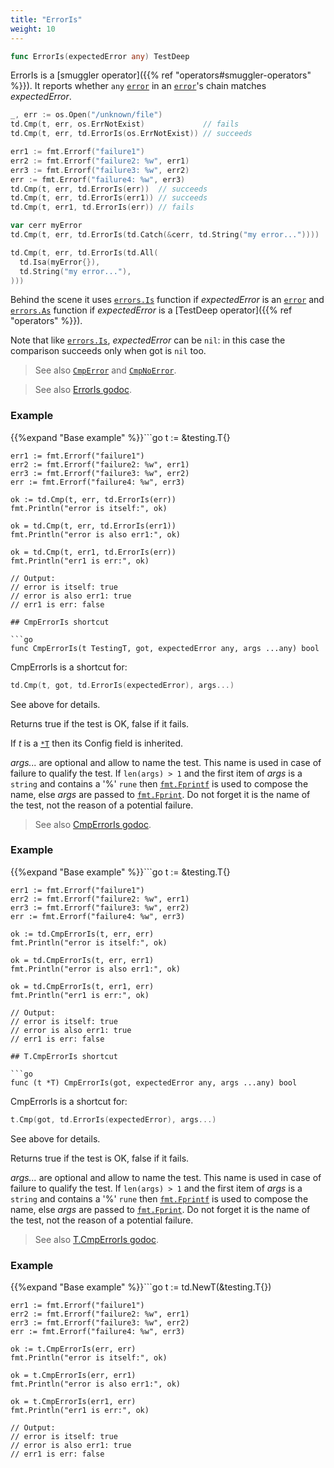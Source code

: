 ```yaml
---
title: "ErrorIs"
weight: 10
---
```


```go
func ErrorIs(expectedError any) TestDeep
```

ErrorIs is a [smuggler operator]({{% ref "operators#smuggler-operators" %}}). It reports whether `any` [`error`](https://pkg.go.dev/builtin#error) in an
[`error`](https://pkg.go.dev/builtin#error)'s chain matches *expectedError*.

```go
_, err := os.Open("/unknown/file")
td.Cmp(t, err, os.ErrNotExist)             // fails
td.Cmp(t, err, td.ErrorIs(os.ErrNotExist)) // succeeds

err1 := fmt.Errorf("failure1")
err2 := fmt.Errorf("failure2: %w", err1)
err3 := fmt.Errorf("failure3: %w", err2)
err := fmt.Errorf("failure4: %w", err3)
td.Cmp(t, err, td.ErrorIs(err))  // succeeds
td.Cmp(t, err, td.ErrorIs(err1)) // succeeds
td.Cmp(t, err1, td.ErrorIs(err)) // fails

var cerr myError
td.Cmp(t, err, td.ErrorIs(td.Catch(&cerr, td.String("my error..."))))

td.Cmp(t, err, td.ErrorIs(td.All(
  td.Isa(myError{}),
  td.String("my error..."),
)))
```

Behind the scene it uses [`errors.Is`](https://pkg.go.dev/errors#Is) function if *expectedError* is
an [`error`](https://pkg.go.dev/builtin#error) and [`errors.As`](https://pkg.go.dev/errors#As) function if *expectedError* is a [TestDeep
operator]({{% ref "operators" %}}).

Note that like [`errors.Is`](https://pkg.go.dev/errors#Is), *expectedError* can be `nil`: in this case
the comparison succeeds only when got is `nil` too.

> See also [`CmpError`](https://pkg.go.dev/github.com/maxatome/go-testdeep/td#CmpError) and [`CmpNoError`](https://pkg.go.dev/github.com/maxatome/go-testdeep/td#CmpNoError).


> See also [<i class='fas fa-book'></i> ErrorIs godoc](https://pkg.go.dev/github.com/maxatome/go-testdeep/td#ErrorIs).

### Example

{{%expand "Base example" %}}```go
	t := &testing.T{}

	err1 := fmt.Errorf("failure1")
	err2 := fmt.Errorf("failure2: %w", err1)
	err3 := fmt.Errorf("failure3: %w", err2)
	err := fmt.Errorf("failure4: %w", err3)

	ok := td.Cmp(t, err, td.ErrorIs(err))
	fmt.Println("error is itself:", ok)

	ok = td.Cmp(t, err, td.ErrorIs(err1))
	fmt.Println("error is also err1:", ok)

	ok = td.Cmp(t, err1, td.ErrorIs(err))
	fmt.Println("err1 is err:", ok)

	// Output:
	// error is itself: true
	// error is also err1: true
	// err1 is err: false

```{{% /expand%}}
## CmpErrorIs shortcut

```go
func CmpErrorIs(t TestingT, got, expectedError any, args ...any) bool
```

CmpErrorIs is a shortcut for:

```go
td.Cmp(t, got, td.ErrorIs(expectedError), args...)
```

See above for details.

Returns true if the test is OK, false if it fails.

If *t* is a [`*T`](https://pkg.go.dev/github.com/maxatome/go-testdeep/td#T) then its Config field is inherited.

*args...* are optional and allow to name the test. This name is
used in case of failure to qualify the test. If `len(args) > 1` and
the first item of *args* is a `string` and contains a '%' `rune` then
[`fmt.Fprintf`](https://pkg.go.dev/fmt#Fprintf) is used to compose the name, else *args* are passed to
[`fmt.Fprint`](https://pkg.go.dev/fmt#Fprint). Do not forget it is the name of the test, not the
reason of a potential failure.


> See also [<i class='fas fa-book'></i> CmpErrorIs godoc](https://pkg.go.dev/github.com/maxatome/go-testdeep/td#CmpErrorIs).

### Example

{{%expand "Base example" %}}```go
	t := &testing.T{}

	err1 := fmt.Errorf("failure1")
	err2 := fmt.Errorf("failure2: %w", err1)
	err3 := fmt.Errorf("failure3: %w", err2)
	err := fmt.Errorf("failure4: %w", err3)

	ok := td.CmpErrorIs(t, err, err)
	fmt.Println("error is itself:", ok)

	ok = td.CmpErrorIs(t, err, err1)
	fmt.Println("error is also err1:", ok)

	ok = td.CmpErrorIs(t, err1, err)
	fmt.Println("err1 is err:", ok)

	// Output:
	// error is itself: true
	// error is also err1: true
	// err1 is err: false

```{{% /expand%}}
## T.CmpErrorIs shortcut

```go
func (t *T) CmpErrorIs(got, expectedError any, args ...any) bool
```

CmpErrorIs is a shortcut for:

```go
t.Cmp(got, td.ErrorIs(expectedError), args...)
```

See above for details.

Returns true if the test is OK, false if it fails.

*args...* are optional and allow to name the test. This name is
used in case of failure to qualify the test. If `len(args) > 1` and
the first item of *args* is a `string` and contains a '%' `rune` then
[`fmt.Fprintf`](https://pkg.go.dev/fmt#Fprintf) is used to compose the name, else *args* are passed to
[`fmt.Fprint`](https://pkg.go.dev/fmt#Fprint). Do not forget it is the name of the test, not the
reason of a potential failure.


> See also [<i class='fas fa-book'></i> T.CmpErrorIs godoc](https://pkg.go.dev/github.com/maxatome/go-testdeep/td#T.CmpErrorIs).

### Example

{{%expand "Base example" %}}```go
	t := td.NewT(&testing.T{})

	err1 := fmt.Errorf("failure1")
	err2 := fmt.Errorf("failure2: %w", err1)
	err3 := fmt.Errorf("failure3: %w", err2)
	err := fmt.Errorf("failure4: %w", err3)

	ok := t.CmpErrorIs(err, err)
	fmt.Println("error is itself:", ok)

	ok = t.CmpErrorIs(err, err1)
	fmt.Println("error is also err1:", ok)

	ok = t.CmpErrorIs(err1, err)
	fmt.Println("err1 is err:", ok)

	// Output:
	// error is itself: true
	// error is also err1: true
	// err1 is err: false

```{{% /expand%}}
